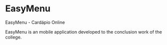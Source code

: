 # EasyMenu
EasyMenu - Cardápio Online

EasyMenu is an mobile application developed to the conclusion work of the college.
